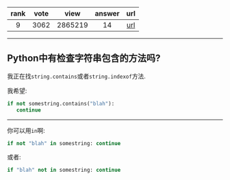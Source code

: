 
| rank | vote | view | answer | url |
|:-:|:-:|:-:|:-:|:-:|
|9|3062|2865219|14| [url](http://stackoverflow.com/questions/3437059/does-python-have-a-string-contains-substring-method) |
***

## Python中有检查字符串包含的方法吗?

我正在找`string.contains`或者`string.indexof`方法.

我希望:

```python
if not somestring.contains("blah"):
   continue
```

***

你可以用`in`啊:

```python
if not "blah" in somestring: continue
```

或者:

```python
if "blah" not in somestring: continue
```